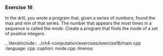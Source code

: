 ### Exercise 16

In the drill, you wrote a program that, given a series of numbers, found the max and min of that series. 
The number that appears the most times in a sequence is called the *mode*. 
Create a program that finds the mode of a set of positive integers.


.. literalinclude:: ../ch4-computation/exercises/exercise16/main.cpp
   :language: cpp
   :caption: mode.cpp
   :linenos:
